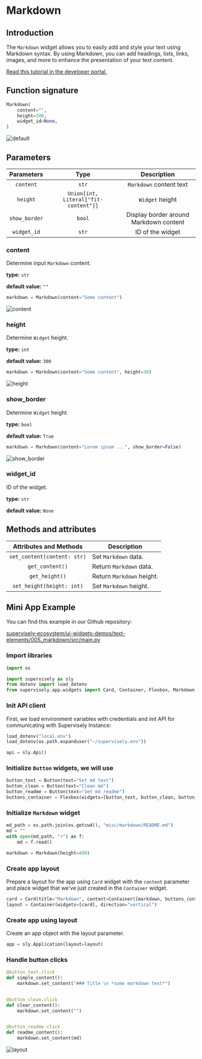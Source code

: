 # Markdown

## Introduction

The `Markdown` widget allows you to easily add and style your text using Markdown syntax. By using Markdown, you can add headings, lists, links, images, and more to enhance the presentation of your text content.

[Read this tutorial in the developer portal.](https://developer.supervise.ly/app-development/widgets/text-elements/markdown)

## Function signature

```python
Markdown(
    content="",
    height=300,
    widget_id=None,
)
```

![default](https://user-images.githubusercontent.com/120389559/224316390-de355f21-bf5b-4dca-9619-43cc523562f9.png)

## Parameters

|  Parameters   |                 Type                 |              Description               |
| :-----------: | :----------------------------------: | :------------------------------------: |
|   `content`   |                `str`                 |        `Markdown` content text         |
|   `height`    | `Union[int, Literal["fit-content"]]` |            `Widget` height             |
| `show_border` |                `bool`                | Display border around Markdown content |
|  `widget_id`  |                `str`                 |            ID of the widget            |

### content

Determine input `Markdown` content.

**type:** `str`

**default value:** `""`

```python
markdown = Markdown(content="Some content")
```

![content](https://user-images.githubusercontent.com/120389559/224316855-4dd7d72a-3818-44f5-bc74-7a83ac1a82ab.png)

### height

Determine `Widget` height.

**type:** `int`

**default value:** `300`

```python
markdown = Markdown(content="Some content", height=30)
```

![height](https://user-images.githubusercontent.com/120389559/224317474-e94ef7c0-39f2-42db-b7d6-5a105d84e11b.png)

### show_border

Determine `Widget` height.

**type:** `bool`

**default value:** `True`

```python
markdown = Markdown(content="Lorem ipsum ...", show_border=False)
```

![show_border](https://github.com/supervisely-ecosystem/ui-widgets-demos/assets/48913536/ebd50cfe-d466-47a2-926c-03100dcd4e93)

### widget_id

ID of the widget.

**type:** `str`

**default value:** `None`

## Methods and attributes

|   Attributes and Methods    | Description               |
| :-------------------------: | ------------------------- |
| `set_content(content: str)` | Set `Markdown` data.      |
|       `get_content()`       | Return `Markdown` data.   |
|       `get_height()`        | Return `Markdown` height. |
|  `set_height(height: int)`  | Set `Markdown` height.    |

## Mini App Example

You can find this example in our Github repository:

[supervisely-ecosystem/ui-widgets-demos/text-elements/005_markdown/src/main.py](<https://github.com/supervisely-ecosystem/ui-widgets-demos/blob/master/text elements/005_markdown/src/main.py>)

### Import libraries

```python
import os

import supervisely as sly
from dotenv import load_dotenv
from supervisely.app.widgets import Card, Container, Flexbox, Markdown, Button
```

### Init API client

First, we load environment variables with credentials and init API for communicating with Supervisely Instance:

```python
load_dotenv("local.env")
load_dotenv(os.path.expanduser("~/supervisely.env"))

api = sly.Api()
```

### Initialize `Button` widgets, we will use

```python
button_text = Button(text="Set md text")
button_clean = Button(text="Clean md")
button_readme = Button(text="Set md readme")
buttons_container = Flexbox(widgets=[button_text, button_clean, button_readme])
```

### Initialize `Markdown` widget

```python
md_path = os.path.join(os.getcwd(), "misc/markdown/README.md")
md = ""
with open(md_path, "r") as f:
    md = f.read()

markdown = Markdown(height=400)
```

### Create app layout

Prepare a layout for the app using `Card` widget with the `content` parameter and place widget that we've just created in the `Container` widget.

```python
card = Card(title="Markdown", content=Container([markdown, buttons_container]))
layout = Container(widgets=[card], direction="vertical")
```

### Create app using layout

Create an app object with the layout parameter.

```python
app = sly.Application(layout=layout)
```

### Handle button clicks

```python
@button_text.click
def simple_content():
    markdown.set_content("### Title \n *some markdown text*")


@button_clean.click
def clear_content():
    markdown.set_content("")


@button_readme.click
def readme_content():
    markdown.set_content(md)
```

![layout](https://user-images.githubusercontent.com/120389559/224319059-a601a2a4-fc67-4551-bf22-df3b621f9260.gif)
